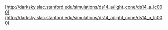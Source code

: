 [http://darksky.slac.stanford.edu/simulations/ds14_a/light_cone/ds14_a_lc000](http://darksky.slac.stanford.edu/simulations/ds14_a/light_cone/ds14_a_lc000)

